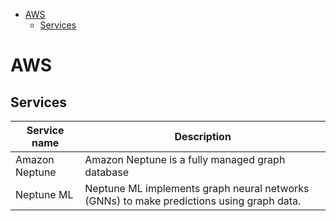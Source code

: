 <!--ts-->
   * [AWS](#aws)
      * [Services](#services)

<!-- Added by: gil_diy, at: Sun 27 Mar 2022 11:13:46 IDT -->

<!--te-->


# AWS

## Services

Service name | Description
------------|-----
 Amazon Neptune  | Amazon Neptune is a fully managed graph database
 Neptune ML |  Neptune ML implements graph neural networks (GNNs) to make predictions using graph data.
 
